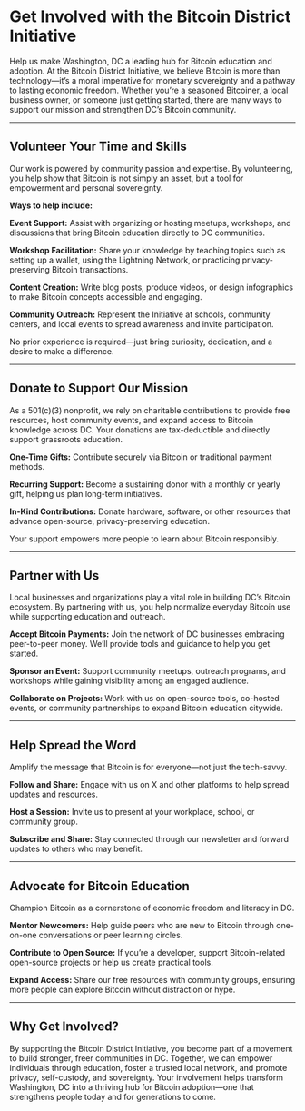 # **Get Involved with the Bitcoin District Initiative**

Help us make Washington, DC a leading hub for Bitcoin education and adoption. At the Bitcoin District Initiative, we believe Bitcoin is more than technology—it’s a moral imperative for monetary sovereignty and a pathway to lasting economic freedom. Whether you’re a seasoned Bitcoiner, a local business owner, or someone just getting started, there are many ways to support our mission and strengthen DC’s Bitcoin community.  

---

## **Volunteer Your Time and Skills**

Our work is powered by community passion and expertise. By volunteering, you help show that Bitcoin is not simply an asset, but a tool for empowerment and personal sovereignty.  

**Ways to help include:**  

**Event Support:** Assist with organizing or hosting meetups, workshops, and discussions that bring Bitcoin education directly to DC communities.  

**Workshop Facilitation:** Share your knowledge by teaching topics such as setting up a wallet, using the Lightning Network, or practicing privacy-preserving Bitcoin transactions.  

**Content Creation:** Write blog posts, produce videos, or design infographics to make Bitcoin concepts accessible and engaging.  

**Community Outreach:** Represent the Initiative at schools, community centers, and local events to spread awareness and invite participation.  

No prior experience is required—just bring curiosity, dedication, and a desire to make a difference.  

---

## **Donate to Support Our Mission**

As a 501(c)(3) nonprofit, we rely on charitable contributions to provide free resources, host community events, and expand access to Bitcoin knowledge across DC. Your donations are tax-deductible and directly support grassroots education.  

**One-Time Gifts:** Contribute securely via Bitcoin or traditional payment methods.  

**Recurring Support:** Become a sustaining donor with a monthly or yearly gift, helping us plan long-term initiatives.  

**In-Kind Contributions:** Donate hardware, software, or other resources that advance open-source, privacy-preserving education.  

Your support empowers more people to learn about Bitcoin responsibly.  

---

## **Partner with Us**

Local businesses and organizations play a vital role in building DC’s Bitcoin ecosystem. By partnering with us, you help normalize everyday Bitcoin use while supporting education and outreach.  

**Accept Bitcoin Payments:** Join the network of DC businesses embracing peer-to-peer money. We’ll provide tools and guidance to help you get started.  

**Sponsor an Event:** Support community meetups, outreach programs, and workshops while gaining visibility among an engaged audience.  

**Collaborate on Projects:** Work with us on open-source tools, co-hosted events, or community partnerships to expand Bitcoin education citywide.  

---

## **Help Spread the Word**

Amplify the message that Bitcoin is for everyone—not just the tech-savvy.  

**Follow and Share:** Engage with us on X and other platforms to help spread updates and resources.  

**Host a Session:** Invite us to present at your workplace, school, or community group.  

**Subscribe and Share:** Stay connected through our newsletter and forward updates to others who may benefit.  

---

## **Advocate for Bitcoin Education**

Champion Bitcoin as a cornerstone of economic freedom and literacy in DC.  

**Mentor Newcomers:** Help guide peers who are new to Bitcoin through one-on-one conversations or peer learning circles.  

**Contribute to Open Source:** If you’re a developer, support Bitcoin-related open-source projects or help us create practical tools.  

**Expand Access:** Share our free resources with community groups, ensuring more people can explore Bitcoin without distraction or hype.  

---

## **Why Get Involved?**

By supporting the Bitcoin District Initiative, you become part of a movement to build stronger, freer communities in DC. Together, we can empower individuals through education, foster a trusted local network, and promote privacy, self-custody, and sovereignty. Your involvement helps transform Washington, DC into a thriving hub for Bitcoin adoption—one that strengthens people today and for generations to come.  
